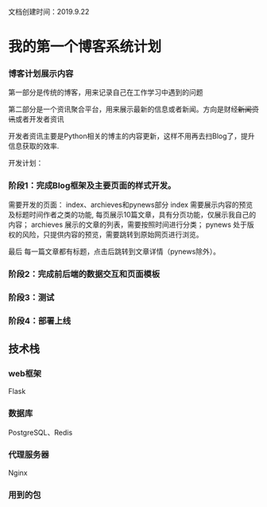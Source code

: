 文档创建时间：2019.9.22

# 我的第一个博客系统计划

### 博客计划展示内容
第一部分是传统的博客，用来记录自己在工作学习中遇到的问题

第二部分是一个资讯聚合平台，用来展示最新的信息或者新闻。方向是财经<del>新闻资讯</del>或者开发者资讯

开发者资讯主要是Python相关的博主的内容更新，这样不用再去扫Blog了，提升信息获取的效率.

开发计划：

###  阶段1：完成Blog框架及主要页面的样式开发。
需要开发的页面： index、archieves和pynews部分
index 需要展示内容的预览及标题时间作者之类的功能, 每页展示10篇文章，具有分页功能，仅展示我自己的内容；
archieves 展示的文章的列表，需要按照时间进行分类；
pynews 处于版权的风险，只提供内容的预览，需要跳转到原始网页进行浏览。

最后 每一篇文章都有标题，点击后跳转到文章详情（pynews除外）。

### 阶段2：完成前后端的数据交互和页面模板


### 阶段3：测试


### 阶段4：部署上线

## 技术栈
### web框架
Flask

### 数据库
PostgreSQL、Redis

### 代理服务器
Nginx

### 用到的包


### 